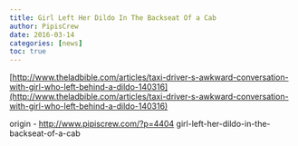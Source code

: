 ```yaml
---
title: Girl Left Her Dildo In The Backseat Of a Cab
author: PipisCrew
date: 2016-03-14
categories: [news]
toc: true
---
```


[http://www.theladbible.com/articles/taxi-driver-s-awkward-conversation-with-girl-who-left-behind-a-dildo-140316](http://www.theladbible.com/articles/taxi-driver-s-awkward-conversation-with-girl-who-left-behind-a-dildo-140316)

origin - http://www.pipiscrew.com/?p=4404 girl-left-her-dildo-in-the-backseat-of-a-cab